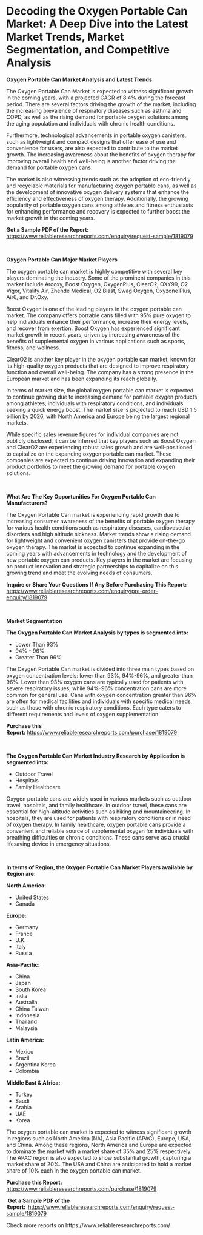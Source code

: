 <p><h1>Decoding the Oxygen Portable Can Market: A Deep Dive into the Latest Market Trends, Market Segmentation, and Competitive Analysis</h1></p><p><strong>Oxygen Portable Can Market Analysis and Latest Trends</strong></p>
<p><p>The Oxygen Portable Can Market is expected to witness significant growth in the coming years, with a projected CAGR of 8.4% during the forecast period. There are several factors driving the growth of the market, including the increasing prevalence of respiratory diseases such as asthma and COPD, as well as the rising demand for portable oxygen solutions among the aging population and individuals with chronic health conditions. </p><p>Furthermore, technological advancements in portable oxygen canisters, such as lightweight and compact designs that offer ease of use and convenience for users, are also expected to contribute to the market growth. The increasing awareness about the benefits of oxygen therapy for improving overall health and well-being is another factor driving the demand for portable oxygen cans.</p><p>The market is also witnessing trends such as the adoption of eco-friendly and recyclable materials for manufacturing oxygen portable cans, as well as the development of innovative oxygen delivery systems that enhance the efficiency and effectiveness of oxygen therapy. Additionally, the growing popularity of portable oxygen cans among athletes and fitness enthusiasts for enhancing performance and recovery is expected to further boost the market growth in the coming years.</p></p>
<p><strong>Get a Sample PDF of the Report:&nbsp;</strong> <a href="https://www.reliableresearchreports.com/enquiry/request-sample/1819079">https://www.reliableresearchreports.com/enquiry/request-sample/1819079</a></p>
<p>&nbsp;</p>
<p><strong>Oxygen Portable Can Major Market Players</strong></p>
<p><p>The oxygen portable can market is highly competitive with several key players dominating the industry. Some of the prominent companies in this market include Arooxy, Boost Oxygen, OxygenPlus, ClearO2, OXY99, O2 Vigor, Vitality Air, Zhende Medical, O2 Blast, Swag Oxygen, Oxyzone Plus, Air6, and Dr.Oxy. </p><p>Boost Oxygen is one of the leading players in the oxygen portable can market. The company offers portable cans filled with 95% pure oxygen to help individuals enhance their performance, increase their energy levels, and recover from exertion. Boost Oxygen has experienced significant market growth in recent years, driven by increasing awareness of the benefits of supplemental oxygen in various applications such as sports, fitness, and wellness.</p><p>ClearO2 is another key player in the oxygen portable can market, known for its high-quality oxygen products that are designed to improve respiratory function and overall well-being. The company has a strong presence in the European market and has been expanding its reach globally.</p><p>In terms of market size, the global oxygen portable can market is expected to continue growing due to increasing demand for portable oxygen products among athletes, individuals with respiratory conditions, and individuals seeking a quick energy boost. The market size is projected to reach USD 1.5 billion by 2026, with North America and Europe being the largest regional markets.</p><p>While specific sales revenue figures for individual companies are not publicly disclosed, it can be inferred that key players such as Boost Oxygen and ClearO2 are experiencing robust sales growth and are well-positioned to capitalize on the expanding oxygen portable can market. These companies are expected to continue driving innovation and expanding their product portfolios to meet the growing demand for portable oxygen solutions.</p></p>
<p>&nbsp;</p>
<p><strong>What Are The Key Opportunities For Oxygen Portable Can Manufacturers?</strong></p>
<p><p>The Oxygen Portable Can market is experiencing rapid growth due to increasing consumer awareness of the benefits of portable oxygen therapy for various health conditions such as respiratory diseases, cardiovascular disorders and high altitude sickness. Market trends show a rising demand for lightweight and convenient oxygen canisters that provide on-the-go oxygen therapy. The market is expected to continue expanding in the coming years with advancements in technology and the development of new portable oxygen can products. Key players in the market are focusing on product innovation and strategic partnerships to capitalize on this growing trend and meet the evolving needs of consumers.</p></p>
<p><strong>Inquire or Share Your Questions If Any Before Purchasing This Report:</strong> <a href="https://www.reliableresearchreports.com/enquiry/pre-order-enquiry/1819079">https://www.reliableresearchreports.com/enquiry/pre-order-enquiry/1819079</a></p>
<p>&nbsp;</p>
<p><strong>Market Segmentation</strong></p>
<p><strong>The Oxygen Portable Can Market Analysis by types is segmented into:</strong></p>
<p><ul><li>Lower Than 93%</li><li>94% - 96%</li><li>Greater Than 96%</li></ul></p>
<p><p>The Oxygen Portable Can market is divided into three main types based on oxygen concentration levels: lower than 93%, 94%-96%, and greater than 96%. Lower than 93% oxygen cans are typically used for patients with severe respiratory issues, while 94%-96% concentration cans are more common for general use. Cans with oxygen concentration greater than 96% are often for medical facilities and individuals with specific medical needs, such as those with chronic respiratory conditions. Each type caters to different requirements and levels of oxygen supplementation.</p></p>
<p><strong>Purchase this Report:&nbsp;</strong><a href="https://www.reliableresearchreports.com/purchase/1819079">https://www.reliableresearchreports.com/purchase/1819079</a></p>
<p>&nbsp;</p>
<p><strong>The Oxygen Portable Can Market Industry Research by Application is segmented into:</strong></p>
<p><ul><li>Outdoor Travel</li><li>Hospitals</li><li>Family Healthcare</li></ul></p>
<p><p>Oxygen portable cans are widely used in various markets such as outdoor travel, hospitals, and family healthcare. In outdoor travel, these cans are essential for high-altitude activities such as hiking and mountaineering. In hospitals, they are used for patients with respiratory conditions or in need of oxygen therapy. In family healthcare, oxygen portable cans provide a convenient and reliable source of supplemental oxygen for individuals with breathing difficulties or chronic conditions. These cans serve as a crucial lifesaving device in emergency situations.</p></p>
<p>&nbsp;</p>
<p><strong>In terms of Region, the Oxygen Portable Can Market Players available by Region are:</strong></p>
<p>
    <p> <strong> North America: </strong>
        <ul>
            <li>United States</li>
            <li>Canada</li>
        </ul>
        </p> 
    <p> <strong> Europe: </strong>
        <ul>
            <li>Germany</li>
            <li>France</li>
            <li>U.K.</li>
            <li>Italy</li>
            <li>Russia</li>
        </ul>
        </p> 
    <p> <strong> Asia-Pacific: </strong>
        <ul>
            <li>China</li>
            <li>Japan</li>
            <li>South Korea</li>
            <li>India</li>
            <li>Australia</li>
            <li>China Taiwan</li>
            <li>Indonesia</li>
            <li>Thailand</li>
            <li>Malaysia</li>
        </ul>
        </p> 
    <p> <strong> Latin America: </strong>
        <ul>
            <li>Mexico</li>
            <li>Brazil</li>
            <li>Argentina Korea</li>
            <li>Colombia</li>
        </ul>
        </p> 
    <p> <strong> Middle East & Africa: </strong>
        <ul>
            <li>Turkey</li>
            <li>Saudi</li>
            <li>Arabia</li>
            <li>UAE</li>
            <li>Korea</li>
        </ul>
    </p>
    </p>
<p><p>The oxygen portable can market is expected to witness significant growth in regions such as North America (NA), Asia Pacific (APAC), Europe, USA, and China. Among these regions, North America and Europe are expected to dominate the market with a market share of 35% and 25% respectively. The APAC region is also expected to show substantial growth, capturing a market share of 20%. The USA and China are anticipated to hold a market share of 10% each in the oxygen portable can market.</p></p>
<p><strong>Purchase this Report: </strong><a href="https://www.reliableresearchreports.com/purchase/1819079">https://www.reliableresearchreports.com/purchase/1819079</a></p>
<p>&nbsp;<strong>Get a Sample PDF of the Report:&nbsp;&nbsp;</strong><a href="https://www.reliableresearchreports.com/enquiry/request-sample/1819079">https://www.reliableresearchreports.com/enquiry/request-sample/1819079</a></p>
<p><strong></strong></p>
<p>Check more reports on https://www.reliableresearchreports.com/</p>